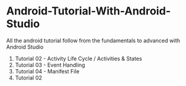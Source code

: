 # Android-Tutorial-With-Android-Studio
All the android tutorial follow from the fundamentals to advanced with Android Studio


1. Tutorial 02 - Activity Life Cycle / Activities & States
2. Tutorial 03 - Event Handling
3. Tutorial 04 - Manifest File
4. Tutorial 02
